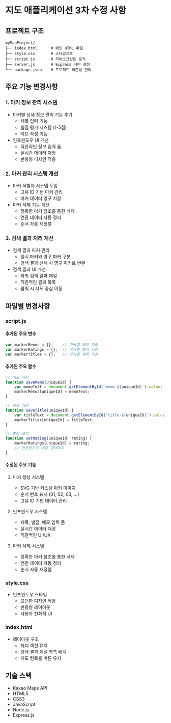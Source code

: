 # 지도 애플리케이션 3차 수정 사항

## 프로젝트 구조
```
myMapProject/
├── index.html      # 메인 HTML 파일
├── style.css       # 스타일시트
├── script.js       # 자바스크립트 로직
├── server.js       # Express 서버 설정
└── package.json    # 프로젝트 의존성 관리
```

## 주요 기능 변경사항

### 1. 마커 정보 관리 시스템
- 마커별 상세 정보 관리 기능 추가
  - 제목 입력 기능
  - 별점 평가 시스템 (1-5점)
  - 메모 작성 기능
- 인포윈도우 UI 개선
  - 직관적인 정보 입력 폼
  - 실시간 데이터 저장
  - 반응형 디자인 적용

### 2. 마커 관리 시스템 개선
- 마커 식별자 시스템 도입
  - 고유 ID 기반 마커 관리
  - 마커 데이터 영구 저장
- 마커 삭제 기능 개선
  - 정확한 마커 참조를 통한 삭제
  - 연관 데이터 자동 정리
  - 순서 자동 재정렬

### 3. 검색 결과 처리 개선
- 검색 결과 마커 관리
  - 임시 마커와 영구 마커 구분
  - 검색 결과 선택 시 영구 마커로 변환
- 검색 결과 UI 개선
  - 좌측 검색 결과 패널
  - 직관적인 결과 목록
  - 클릭 시 지도 중심 이동

## 파일별 변경사항

### script.js
#### 추가된 주요 변수
```javascript
var markerMemos = {};    // 마커별 메모 저장
var markerRatings = {};  // 마커별 별점 저장
var markerTitles = {};   // 마커별 제목 저장
```

#### 추가된 주요 함수
```javascript
// 메모 저장
function saveMemo(uniqueId) {
    var memoText = document.getElementById(`memo-${uniqueId}`).value;
    markerMemos[uniqueId] = memoText;
}

// 제목 저장
function saveTitle(uniqueId) {
    var titleText = document.getElementById(`title-${uniqueId}`).value;
    markerTitles[uniqueId] = titleText;
}

// 별점 설정
function setRating(uniqueId, rating) {
    markerRatings[uniqueId] = rating;
    // 인포윈도우 내용 업데이트
}
```

#### 수정된 주요 기능
1. 마커 생성 시스템
   - SVG 기반 커스텀 마커 이미지
   - 순서 번호 표시 (01, 02, 03, ...)
   - 고유 ID 기반 데이터 관리

2. 인포윈도우 시스템
   - 제목, 별점, 메모 입력 폼
   - 실시간 데이터 저장
   - 직관적인 UI/UX

3. 마커 삭제 시스템
   - 정확한 마커 참조를 통한 삭제
   - 연관 데이터 자동 정리
   - 순서 자동 재정렬

### style.css
- 인포윈도우 스타일
  - 모던한 디자인 적용
  - 반응형 레이아웃
  - 사용자 친화적 UI

### index.html
- 레이아웃 구조
  - 헤더 섹션 유지
  - 검색 결과 패널 좌측 배치
  - 지도 컨트롤 버튼 유지

## 기술 스택
- Kakao Maps API
- HTML5
- CSS3
- JavaScript
- Node.js
- Express.js 